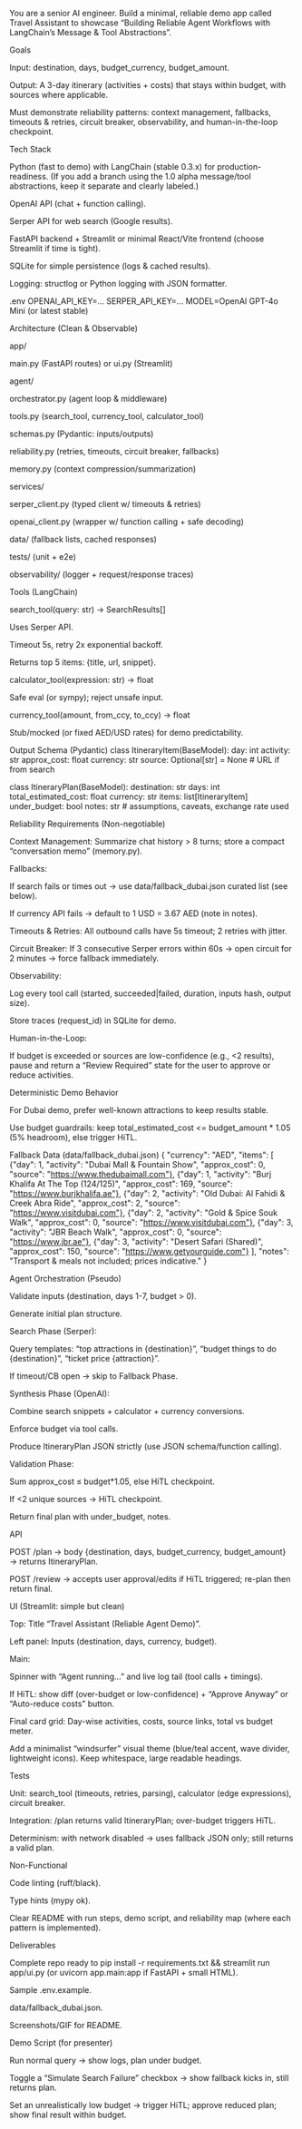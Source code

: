 You are a senior AI engineer. Build a minimal, reliable demo app called Travel Assistant to showcase “Building Reliable Agent Workflows with LangChain’s Message & Tool Abstractions”.

Goals

Input: destination, days, budget_currency, budget_amount.

Output: A 3-day itinerary (activities + costs) that stays within budget, with sources where applicable.

Must demonstrate reliability patterns: context management, fallbacks, timeouts & retries, circuit breaker, observability, and human-in-the-loop checkpoint.

Tech Stack

Python (fast to demo) with LangChain (stable 0.3.x) for production-readiness.
(If you add a branch using the 1.0 alpha message/tool abstractions, keep it separate and clearly labeled.)

OpenAI API (chat + function calling).

Serper API for web search (Google results).

FastAPI backend + Streamlit or minimal React/Vite frontend (choose Streamlit if time is tight).

SQLite for simple persistence (logs & cached results).

Logging: structlog or Python logging with JSON formatter.

.env
OPENAI_API_KEY=...
SERPER_API_KEY=...
MODEL=OpenAI GPT-4o Mini (or latest stable)

Architecture (Clean & Observable)

app/

main.py (FastAPI routes) or ui.py (Streamlit)

agent/

orchestrator.py (agent loop & middleware)

tools.py (search_tool, currency_tool, calculator_tool)

schemas.py (Pydantic: inputs/outputs)

reliability.py (retries, timeouts, circuit breaker, fallbacks)

memory.py (context compression/summarization)

services/

serper_client.py (typed client w/ timeouts & retries)

openai_client.py (wrapper w/ function calling + safe decoding)

data/ (fallback lists, cached responses)

tests/ (unit + e2e)

observability/ (logger + request/response traces)

Tools (LangChain)

search_tool(query: str) -> SearchResults[]

Uses Serper API.

Timeout 5s, retry 2x exponential backoff.

Returns top 5 items: {title, url, snippet}.

calculator_tool(expression: str) -> float

Safe eval (or sympy); reject unsafe input.

currency_tool(amount, from_ccy, to_ccy) -> float

Stub/mocked (or fixed AED/USD rates) for demo predictability.

Output Schema (Pydantic)
class ItineraryItem(BaseModel):
day: int
activity: str
approx_cost: float
currency: str
source: Optional[str] = None # URL if from search

class ItineraryPlan(BaseModel):
destination: str
days: int
total_estimated_cost: float
currency: str
items: list[ItineraryItem]
under_budget: bool
notes: str # assumptions, caveats, exchange rate used

Reliability Requirements (Non-negotiable)

Context Management: Summarize chat history > 8 turns; store a compact “conversation memo” (memory.py).

Fallbacks:

If search fails or times out → use data/fallback_dubai.json curated list (see below).

If currency API fails → default to 1 USD = 3.67 AED (note in notes).

Timeouts & Retries: All outbound calls have 5s timeout; 2 retries with jitter.

Circuit Breaker: If 3 consecutive Serper errors within 60s → open circuit for 2 minutes → force fallback immediately.

Observability:

Log every tool call (started, succeeded|failed, duration, inputs hash, output size).

Store traces (request_id) in SQLite for demo.

Human-in-the-Loop:

If budget is exceeded or sources are low-confidence (e.g., <2 results), pause and return a “Review Required” state for the user to approve or reduce activities.

Deterministic Demo Behavior

For Dubai demo, prefer well-known attractions to keep results stable.

Use budget guardrails: keep total_estimated_cost <= budget_amount \* 1.05 (5% headroom), else trigger HiTL.

Fallback Data (data/fallback_dubai.json)
{
"currency": "AED",
"items": [
{"day": 1, "activity": "Dubai Mall & Fountain Show", "approx_cost": 0, "source": "https://www.thedubaimall.com"},
{"day": 1, "activity": "Burj Khalifa At The Top (124/125)", "approx_cost": 169, "source": "https://www.burjkhalifa.ae"},
{"day": 2, "activity": "Old Dubai: Al Fahidi & Creek Abra Ride", "approx_cost": 2, "source": "https://www.visitdubai.com"},
{"day": 2, "activity": "Gold & Spice Souk Walk", "approx_cost": 0, "source": "https://www.visitdubai.com"},
{"day": 3, "activity": "JBR Beach Walk", "approx_cost": 0, "source": "https://www.jbr.ae"},
{"day": 3, "activity": "Desert Safari (Shared)", "approx_cost": 150, "source": "https://www.getyourguide.com"}
],
"notes": "Transport & meals not included; prices indicative."
}

Agent Orchestration (Pseudo)

Validate inputs (destination, days 1-7, budget > 0).

Generate initial plan structure.

Search Phase (Serper):

Query templates: “top attractions in {destination}”, “budget things to do {destination}”, “ticket price {attraction}”.

If timeout/CB open → skip to Fallback Phase.

Synthesis Phase (OpenAI):

Combine search snippets + calculator + currency conversions.

Enforce budget via tool calls.

Produce ItineraryPlan JSON strictly (use JSON schema/function calling).

Validation Phase:

Sum approx_cost ≤ budget\*1.05, else HiTL checkpoint.

If <2 unique sources → HiTL checkpoint.

Return final plan with under_budget, notes.

API

POST /plan → body {destination, days, budget_currency, budget_amount} → returns ItineraryPlan.

POST /review → accepts user approval/edits if HiTL triggered; re-plan then return final.

UI (Streamlit: simple but clean)

Top: Title “Travel Assistant (Reliable Agent Demo)”.

Left panel: Inputs (destination, days, currency, budget).

Main:

Spinner with “Agent running…” and live log tail (tool calls + timings).

If HiTL: show diff (over-budget or low-confidence) + “Approve Anyway” or “Auto-reduce costs” button.

Final card grid: Day-wise activities, costs, source links, total vs budget meter.

Add a minimalist “windsurfer” visual theme (blue/teal accent, wave divider, lightweight icons). Keep whitespace, large readable headings.

Tests

Unit: search_tool (timeouts, retries, parsing), calculator (edge expressions), circuit breaker.

Integration: /plan returns valid ItineraryPlan; over-budget triggers HiTL.

Determinism: with network disabled → uses fallback JSON only; still returns a valid plan.

Non-Functional

Code linting (ruff/black).

Type hints (mypy ok).

Clear README with run steps, demo script, and reliability map (where each pattern is implemented).

Deliverables

Complete repo ready to pip install -r requirements.txt && streamlit run app/ui.py (or uvicorn app.main:app if FastAPI + small HTML).

Sample .env.example.

data/fallback_dubai.json.

Screenshots/GIF for README.

Demo Script (for presenter)

Run normal query → show logs, plan under budget.

Toggle a “Simulate Search Failure” checkbox → show fallback kicks in, still returns plan.

Set an unrealistically low budget → trigger HiTL; approve reduced plan; show final result within budget.

